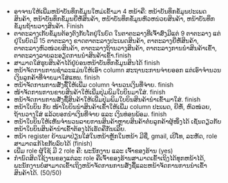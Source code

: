 - ອາຈານໃຫ້ເພີ່ມຫນ້າບັນທຶກຂໍ້ມູນໃຫມ່ເຂົ້າມາ 4 ຫນ້າຄື: ຫນ້າບັນທຶກຂໍ້ມູນປະເພດສິນຄ້າ, ຫນ້າບັນທຶກຂໍ້ມູນຍີ່ຫໍ້ສິນຄ້າ, ຫນ້າບັນທຶກຂໍ້ມູນຫົວຫນ່ວຍສິນຄ້າ, ຫນ້າບັນທຶກຂໍ້ມູນຖ້ານວາງສິນຄ້າ. Finish
- ຕາຕະລາງເກັບຂໍ້ມູນຕ້ອງຕົງກັບໂຕຢູ່ໃນບົດ ໃນຕາຕະລາງທີ່ເຈົ້າສົ່ງມີແຕ່ 9 ຕາຕະລາງ ແຕ່ຢູ່ໃນບົດມີ 15 ຕາຕະລາງ ຂາດຕາຕະລາງປະເພດສິນຄ້າ, ຕາຕະລາງຍີ່ຫໍ້ສິນຄ້າ, ຕາຕະລາງຫົວໜ່ວຍສິນຄ້າ, ຕາຕະລາງຖ້ານວາງສິນຄ້າ, ຕາຕະລາງການນຳສິນຄ້າເຂົ້າ, ຕາຕະລາງລາຍລະອຽດການນຳສິນຄ້າເຂົ້າ.finish
- ສາມາດໃສ່ຮູບສິນຄ້າໄດ້ຢູ່ບ່ອນຫນ້າບັນທຶກຂໍ້ມູນສິນໄດ້ finish
- ຫນ້າຈັດການການຊຳລະແມ່ນໃຫ້ເອົາ column ສະຖານະການຈ່າຍອອກ ແຕ່ເອົາຈຳນວນເງິນລູກຄ້າທີ່ຈ່າຍມາໃສ່ແທນ. finish
- ຫນ້າຈັດການການສັ່ງຊື້ໃຫ້ເພີ່ມ column ຈຳນວນເງິນທີ່ຈ່າຍ. finish
- ໜ້າຈັດການການຂາຍສິນຄ້າໃຫ້ເພີ່ມປຸ່ມພິມໃບບິນມາໃສ່. finish
- ຫນ້າຈັດການການສັ່ງຊື້ສິນຄ້າໃຫ້ເພີ່ມປຸ່ມພິມໃບບິນສິນຄ້ານຳເຂົ້າມາໃສ່. finish
- ຫນ້າໃບບິນ ກັບ ໜ້າໃບບິນນຳສິນຄ້າເຂົ້າໃຫ້ເພີ່ມ column ປະເພດ, ຍີຫໍ້, ຫົວໜ່ວຍ, ຖ້ານວາງໃສ່ ແລ້ວບອກນຳເງິນທີ່ຈ່າຍ ແລະ ເງິນທ່ອນພ້ອມ.  finish
- ຫນ້າໃບບິນໃຫ້ເຫັນຈຳນວນລາຍການສິນຄ້າຫຼາຍສິນຄ້າຕໍ່ບລູກຄ້າຜູ້ໜຶ່ງໄດ້ ເຊັ່ນດຽວກັບຫນ້າໃບບິນສິນຄ້ານຳເຂົ້າຕ້ອງໄດ້ເຮັດຄືກັນເລີຍ.
- ຫນ້າ register ຍ້ານມາປ່ຽນໃສ່ໃນຫນ້າຫຼັກໃນຫນ້າ ມີຊື່, gmail, ເບີໂທ, ລະຫັດ, role ສາມາດແກ້ໄຂກັບລົບໄດ້ (finish)
- ເພີ່ມ role ຜູ້ໃຊ້ ມີ 2 role ຄື: ພະນັກງານ ແລະ ເຈົ້າຂອງຮ້ານ (yes)
- ກຳນົດສິດໃຊ້ງານຂອງແຕ່ລະ role ຄືເຈົ້າຂອງຮ້ານສາມາດເຂົ້າເຖິງໄດ້ທຸກຫນ້າໄດ້, ພະນັກງານບໍ່ສາມາດເຂົ້າເຖິງຫນ້າຈັດການການສັ່ງຊື້ແລະຫນ້າຈັດການການນຳເຂົ້າສິນຄ້າໄດ້. (50/50)